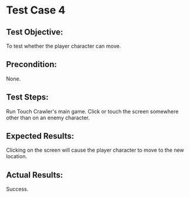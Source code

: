 # Test Case 4

## Test Objective:

To test whether the player character can move.

## Precondition:

None.

## Test Steps:

Run Touch Crawler's main game. Click or touch the screen somewhere other than on an enemy character.

## Expected Results:

Clicking on the screen will cause the player character to move to the new location.

## Actual Results:

Success.